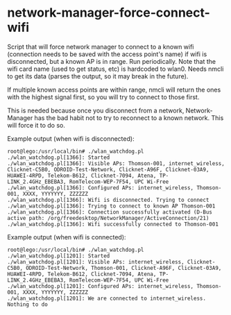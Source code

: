 # network-manager-force-connect-wifi


Script that will force network manager to connect to a known wifi (connection needs to be saved with the access point's name) if wifi is disconnected, but a known AP is in range. Run periodically.
Note that the wifi card name (used to get status, etc) is hardcoded to wlan0. Needs nmcli to get its data (parses the output, so it may break in the future).

If multiple known access points are within range, nmcli will return the ones with the highest signal first, so you will try to connect to those first.

This is needed because once you disconnect from a network, Network-Manager has the bad habit not to try to reconnect to a known network. This will force it to do so.


Example output (when wifi is disconnected):
```
root@lego:/usr/local/bin# ./wlan_watchdog.pl
./wlan_watchdog.pl[1366]: Started
./wlan_watchdog.pl[1366]: Visible APs: Thomson-001, internet_wireless, Clicknet-C5B0, ODROID-Test-Network, Clicknet-A96F, Clicknet-03A9, HUAWEI-4RPD, Telekom-B612, Clicknet-7094, Atena, TP-LINK_2.4GHz_EBEBA3, RomTelecom-WEP-7F54, UPC Wi-Free
./wlan_watchdog.pl[1366]: Configured APs: internet_wireless, Thomson-001, XXXX, YYYYYYY, ZZZZZZ
./wlan_watchdog.pl[1366]: Wifi is disconnected. Trying to connect
./wlan_watchdog.pl[1366]: Trying to connect to known AP Thomson-001
./wlan_watchdog.pl[1366]: Connection successfully activated (D-Bus active path: /org/freedesktop/NetworkManager/ActiveConnection/21)
./wlan_watchdog.pl[1366]: Wifi successfully connected to Thomson-001
```
Example output (when wifi is connected):
```
root@lego:/usr/local/bin# ./wlan_watchdog.pl
./wlan_watchdog.pl[1201]: Started
./wlan_watchdog.pl[1201]: Visible APs: internet_wireless, Clicknet-C5B0, ODROID-Test-Network, Thomson-001, Clicknet-A96F, Clicknet-03A9, HUAWEI-4RPD, Telekom-B612, Clicknet-7094, Atena, TP-LINK_2.4GHz_EBEBA3, RomTelecom-WEP-7F54, UPC Wi-Free
./wlan_watchdog.pl[1201]: Configured APs: internet_wireless, Thomson-001, XXXX, YYYYYYY, ZZZZZZ
./wlan_watchdog.pl[1201]: We are connected to internet_wireless. Nothing to do
```
